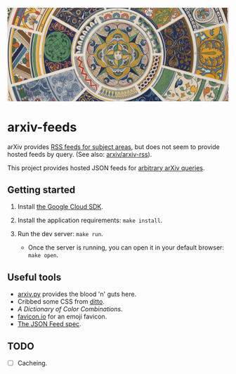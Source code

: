 ![Renaissance No. 5, Plate LXXVIII from Owen Jones's Grammar of Ornament](./static/header.jpg)

# arxiv-feeds

arXiv provides [RSS feeds for subject areas](https://arxiv.org/help/rss), but does not seem to provide hosted feeds by query. (See also: [arxiv/arxiv-rss](https://github.com/arXiv/arxiv-rss)).

This project provides hosted JSON feeds for [arbitrary arXiv queries](https://arxiv.org/help/api/user-manual#query_details).

## Getting started

1. Install [the Google Cloud SDK](https://cloud.google.com/sdk/install).

2. Install the application requirements: `make install`.

3. Run the dev server: `make run`.
    + Once the server is running, you can open it in your default browser: `make open`.

## Useful tools

+ [arxiv.py](https://github.com/lukasschwab/arxiv.py) provides the blood 'n' guts here.
+ Cribbed some CSS from [ditto](https://github.com/lukasschwab/ditto).
+ *A Dictionary of Color Combinations*.
+ [favicon.io](https://favicon.io/emoji-favicons/) for an emoji favicon.
+ [The JSON Feed spec](https://jsonfeed.org).

## TODO

- [ ] Cacheing.
